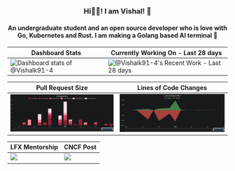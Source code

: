 <h3 align="center">Hi👋🏻! I am Vishal! 🌅</h3>

<h4 align="center">An undergraduate student and an open source developer who is love with Go, Kubernetes and Rust. I am making a Golang based AI terminal 🎉</h4>

| Dashboard Stats | Currently Working On - Last 28 days |
| ----------- | ----------- |
|<img alt="Dashboard stats of @Vishalk91-4" src="https://next.ossinsight.io/widgets/official/compose-user-dashboard-stats/thumbnail.png?user_id=116670999&image_size=auto" />|<img alt="@Vishalk91-4's Recent Work - Last 28 days" src="https://next.ossinsight.io/widgets/official/compose-currently-working-on/thumbnail.png?user_id=116670999&activity_type=all&image_size=auto" />|

| Pull Request Size | Lines of Code Changes |
| ----------- | ----------- |
|<img src="assets/prsiz.png" style="width:auto" />|<img src="assets/linesofpr.png" style="width:auto" />|

| LFX Mentorship | CNCF Post |
| ----------- | ----------- |
|<img src="https://cdn.hashnode.com/res/hashnode/image/upload/v1725162995451/edb940b7-cc00-4a35-924a-146024eac77e.png" style="width:auto" />|<img src="https://www.cncf.io/wp-content/uploads/2024/09/Single-Card-22.jpg" style="width:auto" />|

